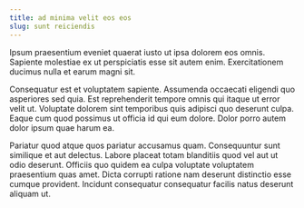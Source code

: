 ```yaml
---
title: ad minima velit eos eos
slug: sunt reiciendis
---
```


Ipsum praesentium eveniet quaerat iusto ut ipsa dolorem eos omnis. Sapiente molestiae ex ut perspiciatis esse sit autem enim. Exercitationem ducimus nulla et earum magni sit.

Consequatur est et voluptatem sapiente. Assumenda occaecati eligendi quo asperiores sed quia. Est reprehenderit tempore omnis qui itaque ut error velit ut. Voluptate dolorem sint temporibus quis adipisci quo deserunt culpa. Eaque cum quod possimus ut officia id qui eum dolore. Dolor porro autem dolor ipsum quae harum ea.

Pariatur quod atque quos pariatur accusamus quam. Consequuntur sunt similique et aut delectus. Labore placeat totam blanditiis quod vel aut ut odio deserunt. Officiis quo quidem ea culpa voluptate voluptatem praesentium quas amet. Dicta corrupti ratione nam deserunt distinctio esse cumque provident. Incidunt consequatur consequatur facilis natus deserunt aliquam ut.
